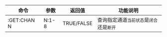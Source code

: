 | 命令        | 参数  | 返回值     | 功能说明                                 |
| ----------- | ----- | ---------- | ---------------------------------------- |
| :GET:CHAN N | N:1-8 | TRUE/FALSE | 查询指定通道`当前状态`是`闭合`还是`断开` |

